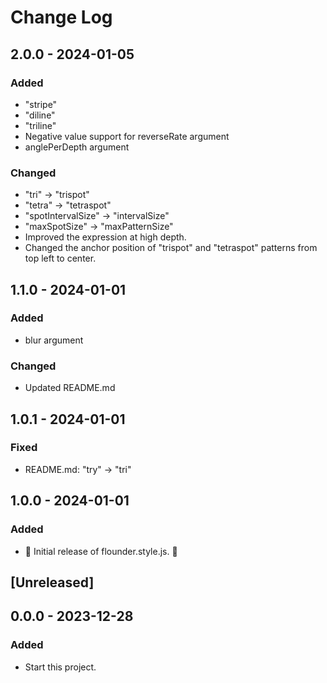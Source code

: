 # Change Log

## 2.0.0 - 2024-01-05

### Added

- "stripe"
- "diline"
- "triline"
- Negative value support for reverseRate argument
- anglePerDepth argument

### Changed

- "tri" -> "trispot"
- "tetra" -> "tetraspot"
- "spotIntervalSize" -> "intervalSize"
- "maxSpotSize" -> "maxPatternSize"
- Improved the expression at high depth.
- Changed the anchor position of "trispot" and "tetraspot" patterns from top left to center.

## 1.1.0 - 2024-01-01

### Added

- blur argument

### Changed

- Updated README.md

## 1.0.1 - 2024-01-01

### Fixed

- README.md: "try" -> "tri"

## 1.0.0 - 2024-01-01

### Added

- 🎊 Initial release of flounder.style.js. 🎉

## [Unreleased]

## 0.0.0 - 2023-12-28

### Added

- Start this project.
